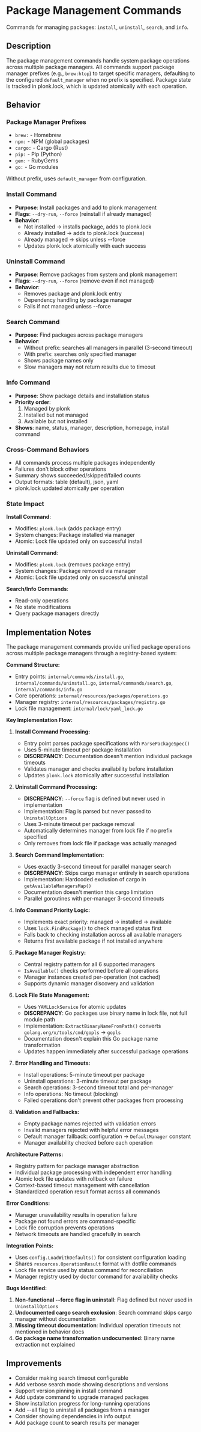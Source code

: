 # Package Management Commands

Commands for managing packages: `install`, `uninstall`, `search`, and `info`.

## Description

The package management commands handle system package operations across multiple package managers. All commands support package manager prefixes (e.g., `brew:htop`) to target specific managers, defaulting to the configured `default_manager` when no prefix is specified. Package state is tracked in plonk.lock, which is updated atomically with each operation.

## Behavior

### Package Manager Prefixes

- `brew:` - Homebrew
- `npm:` - NPM (global packages)
- `cargo:` - Cargo (Rust)
- `pip:` - Pip (Python)
- `gem:` - RubyGems
- `go:` - Go modules

Without prefix, uses `default_manager` from configuration.

### Install Command

- **Purpose**: Install packages and add to plonk management
- **Flags**: `--dry-run`, `--force` (reinstall if already managed)
- **Behavior**:
  - Not installed → installs package, adds to plonk.lock
  - Already installed → adds to plonk.lock (success)
  - Already managed → skips unless --force
  - Updates plonk.lock atomically with each success

### Uninstall Command

- **Purpose**: Remove packages from system and plonk management
- **Flags**: `--dry-run`, `--force` (remove even if not managed)
- **Behavior**:
  - Removes package and plonk.lock entry
  - Dependency handling by package manager
  - Fails if not managed unless --force

### Search Command

- **Purpose**: Find packages across package managers
- **Behavior**:
  - Without prefix: searches all managers in parallel (3-second timeout)
  - With prefix: searches only specified manager
  - Shows package names only
  - Slow managers may not return results due to timeout

### Info Command

- **Purpose**: Show package details and installation status
- **Priority order**:
  1. Managed by plonk
  2. Installed but not managed
  3. Available but not installed
- **Shows**: name, status, manager, description, homepage, install command

### Cross-Command Behaviors

- All commands process multiple packages independently
- Failures don't block other operations
- Summary shows succeeded/skipped/failed counts
- Output formats: table (default), json, yaml
- plonk.lock updated atomically per operation

### State Impact

**Install Command**:
- Modifies: `plonk.lock` (adds package entry)
- System changes: Package installed via manager
- Atomic: Lock file updated only on successful install

**Uninstall Command**:
- Modifies: `plonk.lock` (removes package entry)
- System changes: Package removed via manager
- Atomic: Lock file updated only on successful uninstall

**Search/Info Commands**:
- Read-only operations
- No state modifications
- Query package managers directly

## Implementation Notes

The package management commands provide unified package operations across multiple package managers through a registry-based system:

**Command Structure:**
- Entry points: `internal/commands/install.go`, `internal/commands/uninstall.go`, `internal/commands/search.go`, `internal/commands/info.go`
- Core operations: `internal/resources/packages/operations.go`
- Manager registry: `internal/resources/packages/registry.go`
- Lock file management: `internal/lock/yaml_lock.go`

**Key Implementation Flow:**

1. **Install Command Processing:**
   - Entry point parses package specifications with `ParsePackageSpec()`
   - Uses 5-minute timeout per package installation
   - **DISCREPANCY**: Documentation doesn't mention individual package timeouts
   - Validates manager and checks availability before installation
   - Updates `plonk.lock` atomically after successful installation

2. **Uninstall Command Processing:**
   - **DISCREPANCY**: `--force` flag is defined but never used in implementation
   - Implementation: Flag is parsed but never passed to `UninstallOptions`
   - Uses 3-minute timeout per package removal
   - Automatically determines manager from lock file if no prefix specified
   - Only removes from lock file if package was actually managed

3. **Search Command Implementation:**
   - Uses exactly 3-second timeout for parallel manager search
   - **DISCREPANCY**: Skips cargo manager entirely in search operations
   - Implementation: Hardcoded exclusion of cargo in `getAvailableManagersMap()`
   - Documentation doesn't mention this cargo limitation
   - Parallel goroutines with per-manager 3-second timeouts

4. **Info Command Priority Logic:**
   - Implements exact priority: managed → installed → available
   - Uses `lock.FindPackage()` to check managed status first
   - Falls back to checking installation across all available managers
   - Returns first available package if not installed anywhere

5. **Package Manager Registry:**
   - Central registry pattern for all 6 supported managers
   - `IsAvailable()` checks performed before all operations
   - Manager instances created per-operation (not cached)
   - Supports dynamic manager discovery and validation

6. **Lock File State Management:**
   - Uses `YAMLLockService` for atomic updates
   - **DISCREPANCY**: Go packages use binary name in lock file, not full module path
   - Implementation: `ExtractBinaryNameFromPath()` converts `golang.org/x/tools/cmd/gopls` → `gopls`
   - Documentation doesn't explain this Go package name transformation
   - Updates happen immediately after successful package operations

7. **Error Handling and Timeouts:**
   - Install operations: 5-minute timeout per package
   - Uninstall operations: 3-minute timeout per package
   - Search operations: 3-second timeout total and per-manager
   - Info operations: No timeout (blocking)
   - Failed operations don't prevent other packages from processing

8. **Validation and Fallbacks:**
   - Empty package names rejected with validation errors
   - Invalid managers rejected with helpful error messages
   - Default manager fallback: configuration → `DefaultManager` constant
   - Manager availability checked before each operation

**Architecture Patterns:**
- Registry pattern for package manager abstraction
- Individual package processing with independent error handling
- Atomic lock file updates with rollback on failure
- Context-based timeout management with cancellation
- Standardized operation result format across all commands

**Error Conditions:**
- Manager unavailability results in operation failure
- Package not found errors are command-specific
- Lock file corruption prevents operations
- Network timeouts are handled gracefully in search

**Integration Points:**
- Uses `config.LoadWithDefaults()` for consistent configuration loading
- Shares `resources.OperationResult` format with dotfile commands
- Lock file service used by status command for reconciliation
- Manager registry used by doctor command for availability checks

**Bugs Identified:**
1. **Non-functional --force flag in uninstall**: Flag defined but never used in `UninstallOptions`
2. **Undocumented cargo search exclusion**: Search command skips cargo manager without documentation
3. **Missing timeout documentation**: Individual operation timeouts not mentioned in behavior docs
4. **Go package name transformation undocumented**: Binary name extraction not explained

## Improvements

- Consider making search timeout configurable
- Add verbose search mode showing descriptions and versions
- Support version pinning in install command
- Add update command to upgrade managed packages
- Show installation progress for long-running operations
- Add --all flag to uninstall all packages from a manager
- Consider showing dependencies in info output
- Add package count to search results per manager
